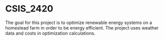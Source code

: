 # CSIS_2420
The goal for this project is to optimize renewable energy systems on a homestead farm in order to be energy efficient. The project uses weather data and costs in optimization calculations. 

